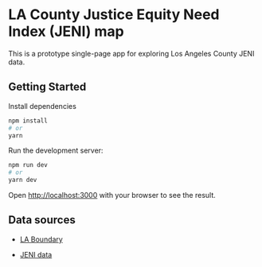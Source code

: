 # LA County Justice Equity Need Index (JENI) map
This is a prototype single-page app for exploring Los Angeles County JENI data.

## Getting Started

Install dependencies

```bash
npm install
# or
yarn
```


Run the development server:

```bash
npm run dev
# or
yarn dev
```

Open [http://localhost:3000](http://localhost:3000) with your browser to see the result.


## Data sources
- [LA Boundary](https://egis-lacounty.hub.arcgis.com/datasets/lacounty::la-county-boundary-feature-layer/about)

- [JENI data](https://egis-lacounty.hub.arcgis.com/datasets/lacounty::justice-equity-need-index-zip-code/about)